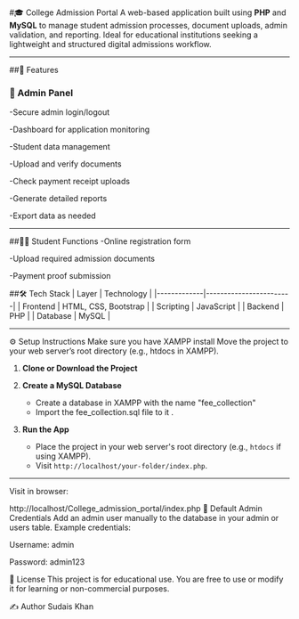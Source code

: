 #🎓 College Admission Portal
A web-based application built using **PHP** and **MySQL** to manage student admission processes, document uploads, admin validation, and reporting. Ideal for educational institutions seeking a lightweight and structured digital admissions workflow.

---

##📌 Features
### 👤 Admin Panel
 -Secure admin login/logout

 -Dashboard for application monitoring 

 -Student data management

 -Upload and verify documents

 -Check payment receipt uploads

 -Generate detailed reports

 -Export data as needed

---

##👨‍🎓 Student Functions
 -Online registration form

 -Upload required admission documents

 -Payment proof submission

##🛠️ Tech Stack
| Layer       | Technology             |
|-------------|------------------------|
| Frontend    | HTML, CSS, Bootstrap   |
| Scripting   | JavaScript             |
| Backend     | PHP                    |
| Database    | MySQL                  |

---
⚙️ Setup Instructions
Make sure you have XAMPP install
Move the project to your web server’s root directory (e.g., htdocs in XAMPP).
1. **Clone or Download the Project**

2. **Create a MySQL Database**
   - Create a database in XAMPP with the name "fee_collection"
   - Import the fee_collection.sql file to it .



3. **Run the App**
   - Place the project in your web server's root directory (e.g., `htdocs` if using XAMPP).
   - Visit `http://localhost/your-folder/index.php`.

---



Visit in browser:

http://localhost/College_admission_portal/index.php
🔐 Default Admin Credentials
Add an admin user manually to the database in your admin or users table.
Example credentials:

Username: admin

Password: admin123

📄 License
This project is for educational use.
You are free to use or modify it for learning or non-commercial purposes.

✍️ Author
Sudais Khan
